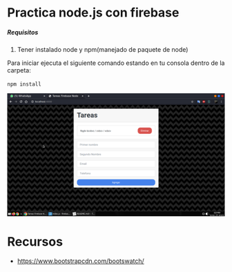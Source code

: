 # Practica node.js con firebase

##### Requisitos

1. Tener instalado node y npm(manejado de paquete de node)

Para iniciar ejecuta el siguiente comando estando en tu consola dentro de la carpeta:

`npm install`


![Captura](image.png "imagen") 


# Recursos

- https://www.bootstrapcdn.com/bootswatch/

